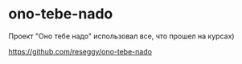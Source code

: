 # ono-tebe-nado
Проект "Оно тебе надо"
использовал все, что прошел на курсах)

https://github.com/reseggy/ono-tebe-nado
